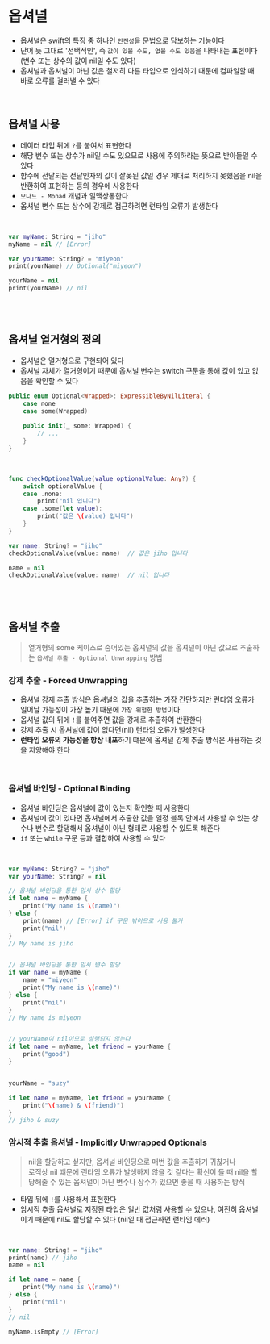 # 옵셔널
- 옵셔널은 swift의 특징 중 하나인 `안전성`을 문법으로 담보하는 기능이다  
- 단어 뜻 그대로 '선택적인', 즉 `값이 있을 수도, 없을 수도 있음`을 나타내는 표현이다 (변수 또는 상수의 값이 nil일 수도 있다)  
- 옵셔널과 옵셔널이 아닌 값은 철저히 다른 타입으로 인식하기 때문에 컴파일할 때 바로 오류를 걸러낼 수 있다

<br>

## 옵셔널 사용
- 데이터 타입 뒤에 `?`를 붙여서 표현한다
- 해당 변수 또는 상수가 nil일 수도 있으므로 사용에 주의하라는 뜻으로 받아들일 수 있다   
- 함수에 전달되는 전달인자의 값이 잘못된 값일 경우 제대로 처리하지 못했음을 nil을 반환하여 표현하는 등의 경우에 사용한다
- `모나드 - Monad` 개념과 일맥상통한다
- 옵셔널 변수 또는 상수에 강제로 접근하려면 런타임 오류가 발생한다

<br>

```swift
var myName: String = "jiho"
myName = nil // [Error]

var yourName: String? = "miyeon"
print(yourName) // Optional("miyeon")

yourName = nil
print(yourName) // nil
```
<br><br>


## 옵셔널 열거형의 정의
- 옵셔널은 열거형으로 구현되어 있다
- 옵셔널 자체가 열거형이기 때문에 옵셔널 변수는 switch 구문을 통해 값이 있고 없음을 확인할 수 있다

```swift
public enum Optional<Wrapped>: ExpressibleByNilLiteral {
    case none
    case some(Wrapped)
    
    public init(_ some: Wrapped) {
        // ...
    }
}
```
<br>

```swift
func checkOptionalValue(value optionalValue: Any?) {
    switch optionalValue {
    case .none:
        print("nil 입니다")
    case .some(let value):
        print("값은 \(value) 입니다")
    }
}

var name: String? = "jiho"
checkOptionalValue(value: name)  // 값은 jiho 입니다

name = nil
checkOptionalValue(value: name)  // nil 입니다
```
<br><br>


## 옵셔널 추출
> 열거형의 some 케이스로 숨어있는 옵셔널의 값을 옵셔널이 아닌 값으로 추출하는 `옵셔널 추출 - Optional Unwrapping` 방법

### 강제 추출 - Forced Unwrapping
- 옵셔널 강제 추출 방식은 옵셔널의 값을 추출하는 가장 간단하지만 런타임 오류가 일어날 가능성이 가장 높기 때문에 `가장 위험한 방법`이다  
- 옵셔널 값의 뒤에 `!`를 붙여주면 값을 강제로 추출하여 반환한다
- 강제 추출 시 옵셔널에 값이 없다면(nil) 런타임 오류가 발생한다
- **런타임 오류의 가능성을 항상 내포**하기 떄문에 옵셔널 강제 추출 방식은 사용하는 것을 지양해야 한다

<br>


### 옵셔널 바인딩 - Optional Binding
- 옵셔널 바인딩은 옵셔널에 값이 있는지 확인할 때 사용한다
- 옵셔널에 값이 있다면 옵셔널에서 추출한 값을 일정 블록 안에서 사용할 수 있는 상수나 변수로 할댕해서 옵셔널이 아닌 형태로 사용할 수 있도록 해준다
- `if` 또는 `while` 구문 등과 결합하여 사용할 수 있다

<br>

```swift
var myName: String? = "jiho"
var yourName: String? = nil

// 옵셔널 바인딩을 통한 임시 상수 할당
if let name = myName {
    print("My name is \(name)")
} else {
    print(name) // [Error] if 구문 밖이므로 사용 불가
    print("nil")
}
// My name is jiho


// 옵셔널 바인딩을 통한 임시 변수 할당
if var name = myName {
    name = "miyeon"
    print("My name is \(name)")
} else {
    print("nil")
}
// My name is miyeon


// yourName이 nil이므로 실행되지 않는다
if let name = myName, let friend = yourName {
    print("good")
} 


yourName = "suzy"

if let name = myName, let friend = yourName {
    print("\(name) & \(friend)")
} 
// jiho & suzy
```

### 암시적 추출 옵셔널 - Implicitly Unwrapped Optionals
> nil을 할당하고 싶지만, 옵셔널 바인딩으로 매번 값을 추출하기 귀찮거나  
> 로직상 nil 떄문에 런타임 오류가 발생하지 않을 것 같다는 확신이 들 때 nil을 할당해줄 수 있는 옵셔널이 아닌 변수나 상수가 있으면 좋을 때 사용하는 방식

- 타입 뒤에 `!`를 사용해서 표현한다
- 암시적 추출 옵셔널로 지정된 타입은 일반 값처럼 사용할 수 있으나, 여전히 옵셔널이기 때문에 nil도 할당할 수 있다 (nil일 때 접근하면 런타임 에러)

<br>

```swift
var name: String! = "jiho"
print(name) // jiho
name = nil

if let name = name {
    print("My name is \(name)")
} else {
    print("nil")
}
// nil

myName.isEmpty // [Error]
```
<br><br>